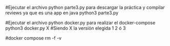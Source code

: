 #Ejecutar el archivo python parte3.py para descargar la práctica y compilar reviews ya que es una app en java
python3 parte3.py

#Ejecutar el archivo python docker.py para realizar el docker-compose
python3 docker.py X
#Siendo X la versión elegida 1 2 ó 3

#docker compose rm -f -v
